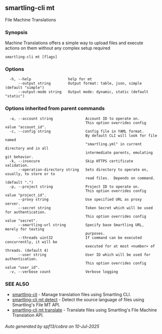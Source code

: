 ## smartling-cli mt

File Machine Translations

### Synopsis

Machine Translations offers a simple way to upload files and execute actions on them without any complex setup required

```
smartling-cli mt [flags]
```

### Options

```
  -h, --help                 help for mt
      --output string        Output format: table, json, simple (default "simple")
      --output-mode string   Output mode: dynamic, static (default "static")
```

### Options inherited from parent commands

```
  -a, --account string               Account ID to operate on.
                                     This option overrides config value "account_id".
  -c, --config string                Config file in YAML format.
                                     By default CLI will look for file named
                                     "smartling.yml" in current directory and in all
                                     intermediate parents, emulating git behavior.
  -k, --insecure                     Skip HTTPS certificate validation.
      --operation-directory string   Sets directory to operate on, usually, to store or to
                                     read files.  Depends on command. (default ".")
  -p, --project string               Project ID to operate on.
                                     This option overrides config value "project_id".
      --proxy string                 Use specified URL as proxy server.
      --secret string                Token Secret which will be used for authentication.
                                     This option overrides config value "secret".
      --smartling-url string         Specify base Smartling URL, merely for testing
                                     purposes.
      --threads uint32               If command can be executed concurrently, it will be
                                     executed for at most <number> of threads. (default 4)
      --user string                  User ID which will be used for authentication.
                                     This option overrides config value "user_id".
  -v, --verbose count                Verbose logging
```

### SEE ALSO

* [smartling-cli](smartling-cli.md)	 - Manage translation files using Smartling CLI.
* [smartling-cli mt detect](smartling-cli_mt_detect.md)	 - Detect the source language of files using Smartling's File MT API.
* [smartling-cli mt translate](smartling-cli_mt_translate.md)	 - Translate files using Smartling's File Machine Translation API.

###### Auto generated by spf13/cobra on 10-Jul-2025

